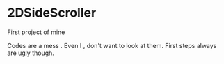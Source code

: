 # 2DSideScroller
First project of mine

Codes are a mess . Even I , don't want to look at them. 
First steps always are ugly though.
